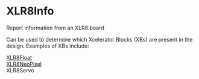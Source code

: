 # XLR8Info
Report information from an XLR8 board

Can be used to determine which Xcelerator Blocks (XBs) are present in the design. Examples of XBs include:

[XLR8Float](https://github.com/AloriumTechnology/XLR8Float)  
[XLR8NeoPixel](https://github.com/AloriumTechnology/XLR8NeoPixel)  
XLR8Servo  
